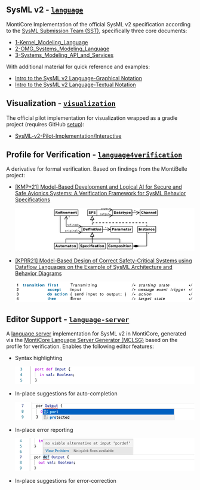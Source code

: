 ## SysML v2 - [`language`](language)

MontiCore Implementation of the official SysML v2 specification according to the [SysML Submission Team (SST)](https://github.com/Systems-Modeling),
specifically three core documents:
* [1-Kernel_Modeling_Language](https://github.com/Systems-Modeling/SysML-v2-Release/blob/master/doc/1-Kernel_Modeling_Language.pdf)
* [2-OMG_Systems_Modeling_Language](https://github.com/Systems-Modeling/SysML-v2-Release/blob/master/doc/2-OMG_Systems_Modeling_Language.pdf)
* [3-Systems_Modeling_API_and_Services](https://github.com/Systems-Modeling/SysML-v2-Release/blob/master/doc/3-Systems_Modeling_API_and_Services.pdf)

With additional material for quick reference and examples:
* [Intro to the SysML v2 Language-Graphical Notation](https://github.com/Systems-Modeling/SysML-v2-Release/blob/master/doc/Intro%20to%20the%20SysML%20v2%20Language-Graphical%20Notation.pdf)
* [Intro to the SysML v2 Language-Textual Notation](https://github.com/Systems-Modeling/SysML-v2-Release/blob/master/doc/Intro%20to%20the%20SysML%20v2%20Language-Textual%20Notation.pdf)

## Visualization - [`visualization`](visualization)

The official pilot implementation for visualization wrapped as a gradle project (requires GitHub [setup](visualization/README.md)):
* [SysML-v2-Pilot-Implementation/Interactive](https://github.com/Systems-Modeling/SysML-v2-Pilot-Implementation/tree/master/org.omg.sysml.interactive)

## Profile for Verification - [`language4verification`](language4verification)

A derivative for formal verification. Based on findings from the MontiBelle project:
* [[KMP+21] Model-Based Development and Logical AI for Secure and Safe Avionics Systems: A Verification Framework for
  SysML Behavior Specifications](https://www.se-rwth.de/publications/Model-Based-Development-and-Logical-AI-for-Secure-and-Safe-Avionics-Systems-A-Verification-Framework-for-SysML-Behavior-Specifications.pdf)

  ![](doc/meta_cd.png)
* [[KPRR21] Model-Based Design of Correct Safety-Critical Systems using Dataflow Languages on the Example of SysML
  Architecture and Behavior Diagrams](https://www.se-rwth.de/publications/Model-Based-Design-of-Correct-Safety-Critical-Systems-using-Dataflow-Languages-on-the-Example-of-SysML-Architecture-and-Behavior-Diagrams.pdf)

  ![](doc/event_transition.png)

## Editor Support - [`language-server`](language-server)

A [language server](https://microsoft.github.io/language-server-protocol/) implementation for SysML v2 in MontiCore,
generated via the [MontiCore Language Server Generator (MCLSG)](https://git.rwth-aachen.de/monticore/tools/lsp-generator)
based on the profile for verification. Enables the following editor features:

* Syntax highlighting

  ![](doc/highlighting.png)
* In-place suggestions for auto-completion

  ![](doc/completion.png)
* In-place error reporting

  ![](doc/errors.png)
* In-place suggestions for error-correction
